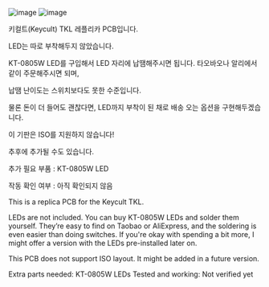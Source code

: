 ![image](https://github.com/user-attachments/assets/ec4e6a4f-20e6-454e-8f5b-7fcce73a4e6b)
![image](https://github.com/user-attachments/assets/c3bd7c21-3df8-4258-a7b3-3fb88215cecc)

키컬트(Keycult) TKL 레플리카 PCB입니다. 


LED는 따로 부착해두지 않았습니다.

KT-0805W LED를 구입해서 LED 자리에 납땜해주시면 됩니다. 타오바오나 알리에서 같이 주문해주시면 되며,

납땜 난이도는 스위치보다도 못한 수준입니다.

물론 돈이 더 들어도 괜찮다면, LED까지 부착이 된 채로 배송 오는 옵션을 구현해두겠습니다.


이 기판은 ISO를 지원하지 않습니다!

추후에 추가될 수도 있습니다.

추가 필요 부품 : KT-0805W LED

작동 확인 여부 : 아직 확인되지 않음

This is a replica PCB for the Keycult TKL.

LEDs are not included.
You can buy KT-0805W LEDs and solder them yourself.
They’re easy to find on Taobao or AliExpress, and the soldering is even easier than doing switches.
If you're okay with spending a bit more, I might offer a version with the LEDs pre-installed later on.

This PCB does not support ISO layout.
It might be added in a future version.

Extra parts needed: KT-0805W LEDs
Tested and working: Not verified yet
